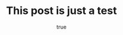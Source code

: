 ---
title: This post is just a test
author: 
  name: 'Marcos R.'
  url: 'https://marcosrgz.com'
description: "Hopefully this is the beginning of a projects that gets to self completeness!"
image: '@media/images/pic-5.jpg'
imageAlt: 'The Astro logo on a dark background with a pink glow.'
pubDate: 2025-01-17
tags: ["astro", "successes"]
---